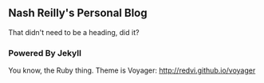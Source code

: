 ## Nash Reilly's Personal Blog

That didn't need to be a heading, did it? 

### Powered By Jekyll

You know, the Ruby thing. Theme is Voyager: <http://redvi.github.io/voyager>


